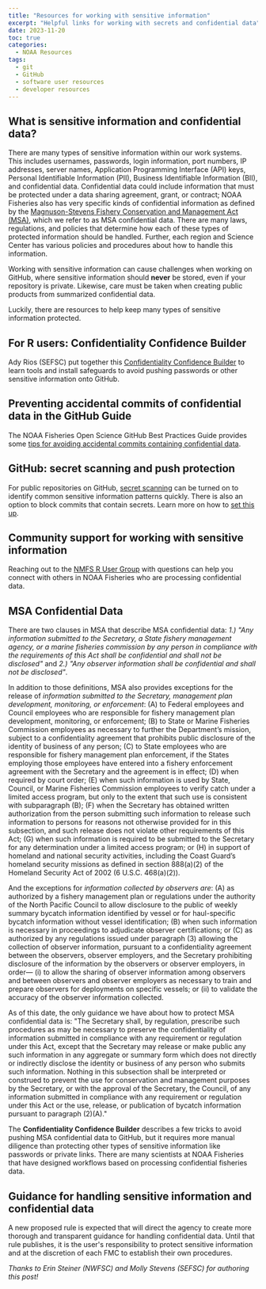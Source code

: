 ```yaml
---
title: "Resources for working with sensitive information"
excerpt: "Helpful links for working with secrets and confidential data"
date: 2023-11-20
toc: true
categories:
  - NOAA Resources
tags:
  - git
  - GitHub
  - software user resources
  - developer resources
---
```


## What is sensitive information and confidential data?

There are many types of sensitive information within our work systems. This includes usernames, passwords, login information, port numbers, IP addresses, server names, Application Programming Interface (API) keys, Personal Identifiable Information (PII), Business Identifiable Information (BII), and confidential data. Confidential data could include information that must be protected under a data sharing agreement, grant, or contract; NOAA Fisheries also has very specific kinds of confidential information as defined by the [Magnuson-Stevens Fishery Conservation and Management Act (MSA)](https://www.fisheries.noaa.gov/topic/laws-policies/magnuson-stevens-act), which we refer to as MSA confidential data. There are many laws, regulations, and policies that determine how each of these types of protected information should be handled. Further, each region and Science Center has various policies and procedures about how to handle this information.

Working with sensitive information can cause challenges when working on GitHub, where sensitive information should **never** be stored, even if your repository is private. Likewise, care must be taken when creating public products from summarized confidential data.

Luckily, there are resources to help keep many types of sensitive information protected.

## For R users: Confidentiality Confidence Builder

Ady Rios (SEFSC) put together this [Confidentiality Confidence Builder](https://github.com/nmfs-opensci/Confidentiality-Confidence-Builder) to learn tools and install safeguards to avoid pushing passwords or other sensitive information onto GitHub.

## Preventing accidental commits of confidential data in the GitHub Guide

The NOAA Fisheries Open Science GitHub Best Practices Guide provides some [tips for avoiding accidental commits containing confidential data](https://nmfs-opensci.github.io/GitHub-Guide/#preventing-inadvertent-committing-of-secrets-or-credentials-to-github).

## GitHub: secret scanning and push protection

For public repositories on GitHub, [secret scanning](https://docs.github.com/en/code-security/secret-scanning/about-secret-scanning#about-secret-scanning-alerts-for-users) can be turned on to identify common sensitive information patterns quickly. There is also an option to block commits that contain secrets. Learn more on how to [set this up](https://docs.github.com/en/repositories/managing-your-repositorys-settings-and-features/enabling-features-for-your-repository/managing-security-and-analysis-settings-for-your-repository#enabling-or-disabling-security-and-analysis-features-for-public-repositories).

## Community support for working with sensitive information

Reaching out to the [NMFS R User Group](https://noaa-fisheries-integrated-toolbox.github.io/resources/noaa%20resources/nmfs-r-ug-calendar/) with questions can help you connect with others in NOAA Fisheries who are processing confidential data.

## MSA Confidential Data

There are two clauses in MSA that describe MSA confidential data: _1.) "Any information submitted to the Secretary, a State fishery management agency, or a marine fisheries commission by any person in compliance with the requirements of this Act shall be confidential and shall not be disclosed"_ and _2.) "Any observer information shall be confidential and shall not be disclosed"_.

In addition to those definitions, MSA also provides exceptions for the release of _information submitted to the Secretary, management plan development, monitoring, or enforcement_:
(A) to Federal employees and Council employees who are responsible for fishery management plan development, monitoring, or enforcement;
(B) to State or Marine Fisheries Commission employees as necessary to further the Department’s mission, subject to a confidentiality agreement that prohibits public disclosure of the identity of business of any person;
(C) to State employees who are responsible for fishery management plan enforcement, if the States employing those employees have entered into a fishery enforcement agreement with the Secretary and the agreement is in effect;
(D) when required by court order;
(E) when such information is used by State, Council, or Marine Fisheries Commission employees to verify catch under a limited access program, but only to the extent that such use is consistent with subparagraph (B);
(F) when the Secretary has obtained written authorization from the person submitting such information to release such information to persons for reasons not otherwise provided for in this subsection, and such release does not violate other requirements of this Act;
(G) when such information is required to be submitted to the Secretary for any determination under a limited access program; or 
(H) in support of homeland and national security activities, including the Coast Guard’s homeland security missions as defined in section 888(a)(2) of the Homeland Security Act of 2002 (6 U.S.C. 468(a)(2)). 

And the exceptions for _information collected by observers are_:
(A) as authorized by a fishery management plan or regulations under the authority of the North Pacific Council to allow disclosure to the public of weekly summary bycatch information identified by vessel or for haul-specific bycatch information without vessel identification;
(B) when such information is necessary in proceedings to adjudicate observer certifications; or
(C) as authorized by any regulations issued under paragraph (3) allowing the collection of observer information, pursuant to a confidentiality agreement between the observers, observer employers, and the Secretary prohibiting disclosure of the information by the observers or observer employers, in order—
(i) to allow the sharing of observer information among observers and between observers and observer employers as necessary to train and prepare observers for deployments on specific vessels; or
(ii) to validate the accuracy of the observer information collected.

As of this date, the only guidance we have about how to protect MSA confidential data is: 
"The Secretary shall, by regulation, prescribe such procedures as may be necessary to preserve the confidentiality of information submitted in compliance with any requirement or regulation under this Act, except that the Secretary may release or make public any such information in any aggregate or summary form which does not directly or indirectly disclose the identity or business of any person who submits such information. Nothing in this subsection shall be interpreted or construed to prevent the use for conservation and management purposes by the Secretary, or with the approval of the Secretary, the Council, of any information submitted in compliance with any requirement or regulation under this Act or the use, release, or publication of bycatch information pursuant to paragraph (2)(A)."

The **Confidentiality Confidence Builder** describes a few tricks to avoid pushing MSA confidential data to GitHub, but it requires more manual diligence than protecting other types of sensitive information like passwords or private links. There are many scientists at NOAA Fisheries that have designed workflows based on processing confidential fisheries data.

## Guidance for handling sensitive information and confidential data

A new proposed rule is expected that will direct the agency to create more thorough and transparent guidance for handling confidential data. Until that rule publishes, it is the user's responsibility to protect sensitive information and at the discretion of each FMC to establish their own procedures.

*Thanks to Erin Steiner (NWFSC) and Molly Stevens (SEFSC) for authoring this post!*